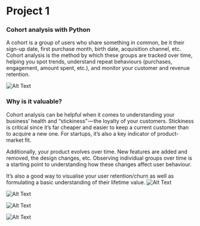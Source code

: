 # Project 1 
### Cohort analysis with Python
A cohort is a group of users who share something in common, be it their sign-up date, first purchase month, birth date, acquisition channel, etc. Cohort analysis is the method by which these groups are tracked over time, helping you spot trends, understand repeat behaviours (purchases, engagement, amount spent, etc.), and monitor your customer and revenue retention.



![Alt Text](https://github.com/carlomariaolmi/portfolio/blob/master/Project%201%20-%20Project%201-%20Cohort%20Analysis/images/Download.png?raw=true)

### Why is it valuable?
Cohort analysis can be helpful when it comes to understanding your business’ health and “stickiness” — the loyalty of your customers. Stickiness is critical since it’s far cheaper and easier to keep a current customer than to acquire a new one. For startups, it’s also a key indicator of product-market fit.

Additionally, your product evolves over time. New features are added and removed, the design changes, etc. Observing individual groups over time is a starting point to understanding how these changes affect user behaviour.

It’s also a good way to visualise your user retention/churn as well as formulating a basic understanding of their lifetime value.
![Alt Text](https://github.com/carlomariaolmi/portfolio/blob/master/Project%201%20-%20Project%201-%20Cohort%20Analysis/images/2.png?raw=true)

![Alt Text](https://github.com/carlomariaolmi/portfolio/blob/master/Project%201%20-%20Project%201-%20Cohort%20Analysis/images/3.png?raw=true)

![Alt Text](https://github.com/carlomariaolmi/portfolio/blob/master/Project%201%20-%20Project%201-%20Cohort%20Analysis/images/4.png?raw=true)

![Alt Text](https://github.com/carlomariaolmi/portfolio/blob/master/Project%201%20-%20Project%201-%20Cohort%20Analysis/images/5.png?raw=true)
